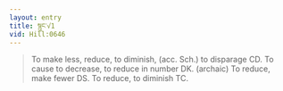 ```yaml
---
layout: entry
title: སྙུང་√1
vid: Hill:0646
---
```

> To make less, reduce, to diminish, (acc\. Sch\.) to disparage CD\. To cause to decrease, to reduce in number DK\. (archaic) To reduce, make fewer DS\. To reduce, to diminish TC\.


